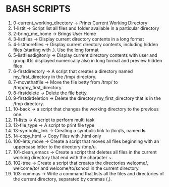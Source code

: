 # BASH SCRIPTS
1. 0-current_working_directory -> Prints Current Working Directory
2. 1-listit -> Script list all files and folder available in a particular directory
3. 2-bring_me_home -> Brings User Home
4. 3-listfiles -> Display current directory contents in a long format
5. 4-listmorefiles -> Display current directory contents, including hidden files (starting with .). Use the long format
6. 5-listfilesdigitonly -> Display current directory contents with user and group IDs displayed numerically also in long format and preview hidden files
7. 6-firstdirectory ->  A script that creates a directory named my_first_directory in the /tmp/ directory.
8. 7-movethatfile -> Move the file betty from /tmp/ to /tmp/my_first_directory.
9. 8-firstdelete -> Delete the file betty.
10. 9-firstdirdeletion -> Delete the directory my_first_directory that is in the /tmp directory.
11. 10-back -> a script that changes the working directory to the previous one.
12. 11-lists -> A script to perform multi task
13. 12-file_type -> A script to print file type
14. 13-symbolic_link -> Creating a symbolic link to /bin/ls, named __ls__
15. 14-copy_html -> Copy Files with .html only
16. 100-lets_move -> Create a script that moves all files beginning with an uppercase letter to the directory /tmp/u.
17. 101-clean_emacs -> Create a script that deletes all files in the current working directory that end with the character ~.
16. 102-tree -> Create a script that creates the directories welcome/, welcome/to/ and welcome/to/school in the current directory.
17. 103-commas -> Write a command that lists all the files and directories of the current directory, separated by commas (,).
